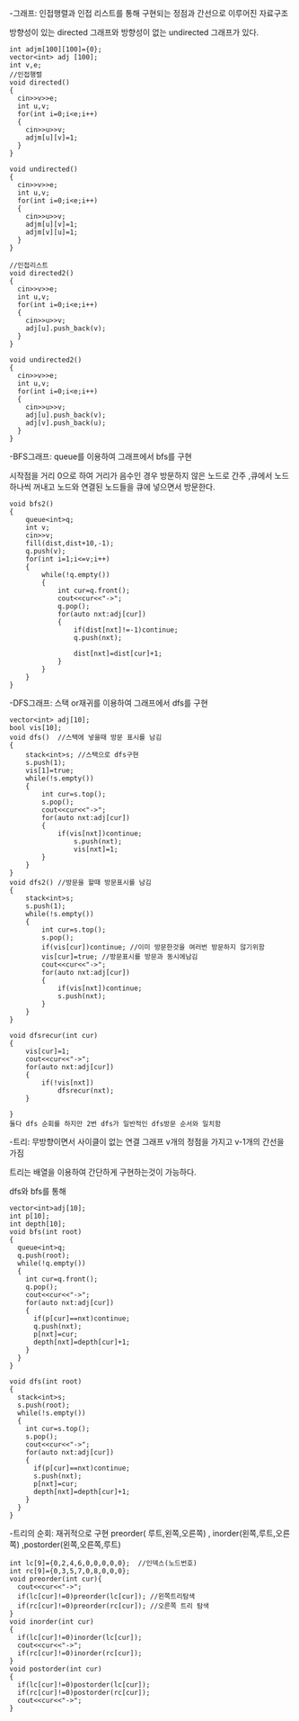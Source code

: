 -그래프: 인접행렬과 인접 리스트를 통해 구현되는 정점과 간선으로 이루어진 자료구조 

방향성이 있는 directed 그래프와 방향성이 없는 undirected 그래프가 있다.

```
int adjm[100][100]={0};
vector<int> adj [100];
int v,e;
//인접행렬
void directed()
{
  cin>>v>>e;
  int u,v;
  for(int i=0;i<e;i++)
  {
    cin>>u>>v;
    adjm[u][v]=1;
  }
}

void undirected()
{
  cin>>v>>e;
  int u,v;
  for(int i=0;i<e;i++)
  {
    cin>>u>>v;
    adjm[u][v]=1;
    adjm[v][u]=1;
  }
}

//인접리스트 
void directed2()
{
  cin>>v>>e;
  int u,v;
  for(int i=0;i<e;i++)
  {
    cin>>u>>v;
    adj[u].push_back(v);
  }
}

void undirected2()
{
  cin>>v>>e;
  int u,v;
  for(int i=0;i<e;i++)
  {
    cin>>u>>v;
    adj[u].push_back(v);
    adj[v].push_back(u);
  }
}
```
-BFS그래프:  queue를 이용하여 그래프에서 bfs를 구현 

  시작점을 거리 0으로 하여 거리가 음수인 경우 방문하지 않은 노드로 간주 ,큐에서 노드 하나씩 꺼내고 노드와 연결된 노드들을 큐에 넣으면서 방문한다. 

```
void bfs2()
{
	queue<int>q;
	int v;
	cin>>v;
	fill(dist,dist+10,-1);
	q.push(v);
	for(int i=1;i<=v;i++)
	{
		while(!q.empty())
		{	
			int cur=q.front();
			cout<<cur<<"->";
			q.pop();
			for(auto nxt:adj[cur])
			{
				if(dist[nxt]!=-1)continue;
				q.push(nxt);

				dist[nxt]=dist[cur]+1;
			}
		}
	}
}
```

-DFS그래프: 스택 or재귀를 이용하여 그래프에서 dfs를 구현 
```
vector<int> adj[10];
bool vis[10];
void dfs()  //스택에 넣을때 방문 표시를 남김 
{
	stack<int>s; //스택으로 dfs구현 
	s.push(1);
	vis[1]=true;
	while(!s.empty())
	{
		int cur=s.top();
		s.pop();
		cout<<cur<<"->";
		for(auto nxt:adj[cur])
		{
			if(vis[nxt])continue;
				s.push(nxt);
				vis[nxt]=1;
		}
	}
}
void dfs2() //방문을 할때 방문표시를 남김
{
	stack<int>s;
	s.push(1);
	while(!s.empty())
	{
		int cur=s.top();
		s.pop();
		if(vis[cur])continue; //이미 방문한것을 여러번 방문하지 않기위함
		vis[cur]=true; //방문표시를 방문과 동시에남김
		cout<<cur<<"->";
		for(auto nxt:adj[cur])
		{
			if(vis[nxt])continue;
			s.push(nxt);
		}
	}
}

void dfsrecur(int cur)
{
	vis[cur]=1;
	cout<<cur<<"->";
	for(auto nxt:adj[cur])
	{
		if(!vis[nxt])
			dfsrecur(nxt);
	}

}
둘다 dfs 순회를 하지만 2번 dfs가 일반적인 dfs방문 순서와 일치함 
```

-트리: 무방향이면서 사이클이 없는 연결 그래프 v개의 정점을 가지고 v-1개의 간선을 가짐

트리는 배열을 이용하여 간단하게 구현하는것이 가능하다.

dfs와 bfs를 통해 
```
vector<int>adj[10];
int p[10];
int depth[10];
void bfs(int root)
{
  queue<int>q;
  q.push(root);
  while(!q.empty())
  {
    int cur=q.front();
    q.pop();
    cout<<cur<<"->";
    for(auto nxt:adj[cur])
    {
      if(p[cur]==nxt)continue;
      q.push(nxt);
      p[nxt]=cur;
      depth[nxt]=depth[cur]+1;
    }
  }
}

void dfs(int root)
{
  stack<int>s;
  s.push(root);
  while(!s.empty())
  {
    int cur=s.top();
    s.pop();
    cout<<cur<<"->";
    for(auto nxt:adj[cur])
    {
      if(p[cur]==nxt)continue;
      s.push(nxt);
      p[nxt]=cur;
      depth[nxt]=depth[cur]+1;
    }
  }
}
```

-트리의 순회: 재귀적으로 구현 preorder( 루트,왼쪽,오른쪽) , inorder(왼쪽,루트,오른쪽) ,postorder(왼쪽,오른쪽,루트)
```
int lc[9]={0,2,4,6,0,0,0,0,0};  //인덱스(노드번호)
int rc[9]={0,3,5,7,0,8,0,0,0};
void preorder(int cur){
  cout<<cur<<"->";
  if(lc[cur]!=0)preorder(lc[cur]); //왼쪽트리탐색
  if(rc[cur]!=0)preorder(rc[cur]); //오른쪽 트리 탐색
}
void inorder(int cur)
{
  if(lc[cur]!=0)inorder(lc[cur]);
  cout<<cur<<"->";
  if(rc[cur]!=0)inorder(rc[cur]);
}
void postorder(int cur)
{
  if(lc[cur]!=0)postorder(lc[cur]);
  if(rc[cur]!=0)postorder(rc[cur]);
  cout<<cur<<"->";
}
```













